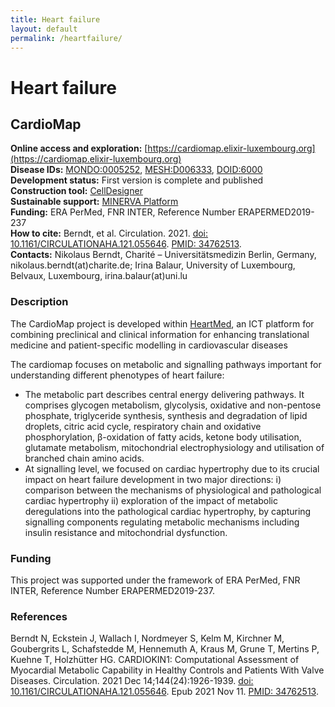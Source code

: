 ```yaml
---
title: Heart failure
layout: default
permalink: /heartfailure/
---
```


# Heart failure
## CardioMap

**Online access and exploration:**  [https://cardiomap.elixir-luxembourg.org](https://cardiomap.elixir-luxembourg.org)  
**Disease IDs:** [MONDO:0005252](https://www.ebi.ac.uk/ols/ontologies/mondo/terms?short_form=MONDO_0005252), [MESH:D006333](https://www.ncbi.nlm.nih.gov/mesh/D006333), [DOID:6000](https://disease-ontology.org/?id=DOID:6000)  
**Development status:** First version is complete and published  
**Construction tool:** [CellDesigner](https://www.celldesigner.org/)  
**Sustainable support:** [MINERVA Platform](https://minerva.pages.uni.lu/)  
**Funding:** ERA PerMed, FNR INTER, Reference Number ERAPERMED2019-237  
**How to cite:** Berndt, et al. Circulation. 2021. [doi: 10.1161/CIRCULATIONAHA.121.055646](https://doi.org/10.1161/CIRCULATIONAHA.121.055646). [PMID: 34762513](https://pubmed.ncbi.nlm.nih.gov/34762513/).  
**Contacts:** Nikolaus Berndt, Charité – Universitätsmedizin Berlin, Germany, nikolaus.berndt(at)charite.de; Irina Balaur, University of Luxembourg, Belvaux, Luxembourg, irina.balaur(at)uni.lu  

### Description

The CardioMap project is developed within [HeartMed](https://www.fnr.lu/projects/heartmed-an-ict-platform-combining-preclinical-and-clinical-information-for-patient-specific-modelling-in-cardiovascular-medicine-to-improve-diagnosis-and-help-clinical-decision-making/), an ICT platform for combining preclinical and clinical information for enhancing translational medicine and patient-specific modelling in cardiovascular diseases

The cardiomap focuses on metabolic and signalling pathways important for understanding different phenotypes of heart failure:
- The metabolic part describes central energy delivering pathways. It comprises glycogen
metabolism, glycolysis, oxidative and non-pentose phosphate, triglyceride synthesis, synthesis and degradation of lipid droplets, citric acid cycle, respiratory chain and oxidative phosphorylation, β-oxidation of fatty acids, ketone body utilisation, glutamate metabolism, mitochondrial electrophysiology and utilisation of branched chain amino acids.
- At signalling level, we focused on cardiac hypertrophy due to its crucial impact on heart failure development in two major directions: i) comparison between the mechanisms of physiological and pathological cardiac hypertrophy ii) exploration of the impact of metabolic deregulations into the pathological cardiac hypertrophy, by capturing signalling components regulating metabolic mechanisms including insulin resistance and mitochondrial dysfunction.

### Funding

This project was supported under the framework of ERA PerMed, FNR INTER, Reference Number ERAPERMED2019-237.  

<!--This project was supported by the Deutsche Forschungsgemeinschaft (German Research Foundation; project 422215721) and by the Bundesministerium für Bildung und Forschung (German Federal Ministry of Education and Research) within the e:Med research program “SMART–Systems Medicine of Heart Failure” (grant 031A427A; URL: https://www.clinicaltrials.gov; Unique identifier: NCT03172338), as well as under the framework of ERA PerMed (HeartMed; grant 01KU2011A). This research was also funded by the European Research Area Network on Cardiovascular Diseases (SICVALVES). Drs Kelm and Schafstedde are participants in the BIH-Charité Digital Clinician Scientist Program funded by the Charité-Universitätsmedizin Berlin and the Berlin Institute of Health.-->

### References

Berndt N, Eckstein J, Wallach I, Nordmeyer S, Kelm M, Kirchner M, Goubergrits L, Schafstedde M, Hennemuth A, Kraus M, Grune T, Mertins P, Kuehne T, Holzhütter HG. CARDIOKIN1: Computational Assessment of Myocardial Metabolic Capability in Healthy Controls and Patients With Valve Diseases. Circulation. 2021 Dec 14;144(24):1926-1939. [doi: 10.1161/CIRCULATIONAHA.121.055646](https://doi.org/10.1161/CIRCULATIONAHA.121.055646). Epub 2021 Nov 11. [PMID: 34762513](https://pubmed.ncbi.nlm.nih.gov/34762513/).

